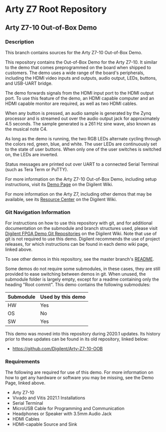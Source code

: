 # Arty Z7 Root Repository

## Arty Z7-10 Out-of-Box Demo

### Description

This branch contains sources for the Arty Z7-10 Out-of-Box Demo.

This repository contains the Out-of-Box Demo for the Arty Z7-10. It similar to the demo that comes preprogrammed on the board when shipped to customers. The demo uses a wide range of the board's peripherals, including the HDMI video inputs and outputs, audio output, LEDs, buttons, and USB-UART bridge.

The demo forwards signals from the HDMI input port to the HDMI output port. To use this feature of the demo, an HDMI capable computer and an HDMI capable monitor are required, as well as two HDMI cables.

When any button is pressed, an audio sample is generated by the Zynq processor and is streamed out over the audio output jack for approximately 4.5 seconds. The sample generated is a 261 Hz sine wave, also known as the musical note C4.

As long as the demo is running, the two RGB LEDs alternate cycling through the colors red, green, blue, and white.
The user LEDs are continuously set to the state of user buttons. When only one of the user switches is switched on, the LEDs are inverted.

Status messages are printed out over UART to a connected Serial Terminal (such as Tera Term or PuTTY).

For more information on the Arty Z7-10 Out-of-Box Demo, including setup instructions, visit its [Demo Page](https://reference.digilentinc.com/reference/programmable-logic/arty-z7/demos/oob) on the Digilent Wiki.

For more information on the Arty Z7, including other demos that may be available, see its [Resource Center](https://reference.digilentinc.com/reference/programmable-logic/arty-z7/start) on the Digilent Wiki.

### Git Navigation Information

For instructions on how to use this repository with git, and for additional documentation on the submodule and branch structures used, please visit [Digilent FPGA Demo Git Repositories](https://reference.digilentinc.com/reference/programmable-logic/documents/git) on the Digilent Wiki. Note that use of git is not required to use this demo. Digilent recommends the use of project releases, for which instructions can be found in each demo wiki page, linked above.

To see other demos in this repository, see the master branch's [README](https://github.com/Digilent/Arty-Z7).

Some demos do not require some submodules, in these cases, they are still provided to ease switching between demos in git. When unused, the submodule folder is largely empty, except for a readme containing only the heading "Root commit". This demo contains the following submodules:

| Submodule | Used by this demo |
|-----------|-------------------|
| HW        | Yes               |
| OS        | No                |
| SW        | Yes               |

This demo was moved into this repository during 2020.1 updates. Its history prior to these updates can be found in its old repository, linked below:
* https://github.com/Digilent/Arty-Z7-10-OOB

### Requirements

The following are required for use of this demo. For more information on how to get any hardware or software you may be missing, see the Demo Page, linked above.

* Arty Z7-10
* Vivado and Vitis 2021.1 Installations
* Serial Terminal
* MicroUSB Cable for Programming and Communication
* Headphones or Speaker with 3.5mm Audio Jack
* HDMI Cables
* HDMI-capable Source and Sink